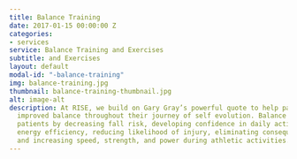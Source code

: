 ```yaml
---
title: Balance Training
date: 2017-01-15 00:00:00 Z
categories:
- services
service: Balance Training and Exercises
subtitle: and Exercises
layout: default
modal-id: "-balance-training"
img: balance-training.jpg
thumbnail: balance-training-thumbnail.jpg
alt: image-alt
description: At RISE, we build on Gary Gray’s powerful quote to help patients achieve
  improved balance throughout their journey of self evolution. Balance training benefits
  patients by decreasing fall risk, developing confidence in daily activities, increasing
  energy efficiency, reducing likelihood of injury, eliminating consequences of compensations,
  and increasing speed, strength, and power during athletic activities.
---
```

